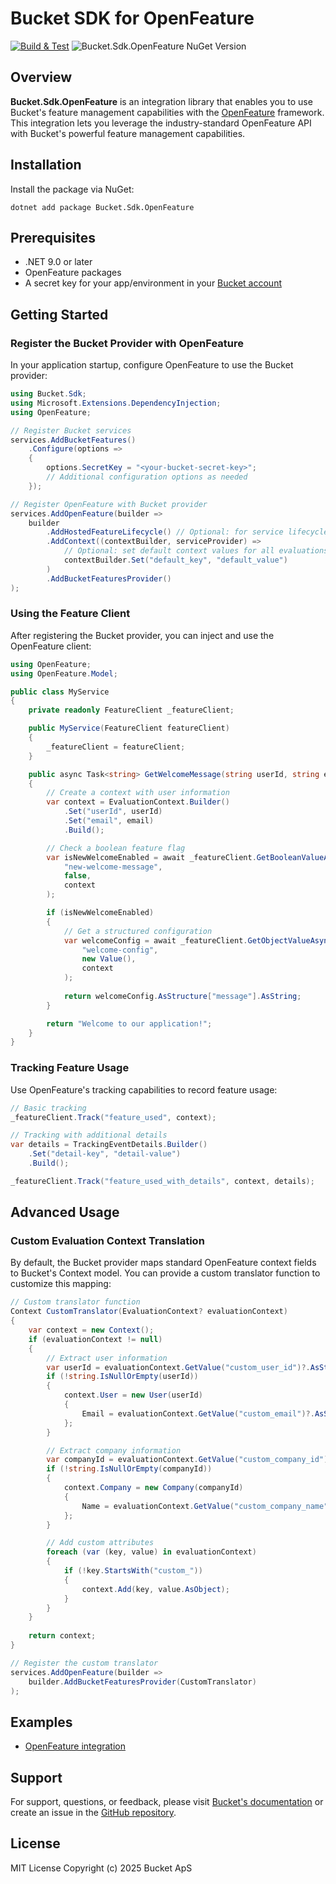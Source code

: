 # Bucket SDK for OpenFeature

[![Build & Test](https://github.com/bucketco/bucket-dotnet-sdk/actions/workflows/ci.yml/badge.svg)](https://github.com/bucketco/bucket-dotnet-sdk/actions/workflows/ci.yml) ![Bucket.Sdk.OpenFeature NuGet Version](https://img.shields.io/nuget/v/Bucket.Sdk.OpenFeature?label=Bucket.Sdk.OpenFeature)

## Overview

**Bucket.Sdk.OpenFeature** is an integration library that enables you to use Bucket's feature management capabilities with the [OpenFeature](https://openfeature.dev/) framework. This integration lets you leverage the industry-standard OpenFeature API with Bucket's powerful feature management capabilities.

## Installation

Install the package via NuGet:

```shell
dotnet add package Bucket.Sdk.OpenFeature
```

## Prerequisites

- .NET 9.0 or later
- OpenFeature packages
- A secret key for your app/environment in your [Bucket account](https://app.bucket.co/envs/current/settings/app-environments)

## Getting Started

### Register the Bucket Provider with OpenFeature

In your application startup, configure OpenFeature to use the Bucket provider:

```csharp
using Bucket.Sdk;
using Microsoft.Extensions.DependencyInjection;
using OpenFeature;

// Register Bucket services
services.AddBucketFeatures()
    .Configure(options =>
    {
        options.SecretKey = "<your-bucket-secret-key>";
        // Additional configuration options as needed
    });

// Register OpenFeature with Bucket provider
services.AddOpenFeature(builder =>
    builder
        .AddHostedFeatureLifecycle() // Optional: for service lifecycle support
        .AddContext((contextBuilder, serviceProvider) =>
            // Optional: set default context values for all evaluations
            contextBuilder.Set("default_key", "default_value")
        )
        .AddBucketFeaturesProvider()
);
```

### Using the Feature Client

After registering the Bucket provider, you can inject and use the OpenFeature client:

```csharp
using OpenFeature;
using OpenFeature.Model;

public class MyService
{
    private readonly FeatureClient _featureClient;

    public MyService(FeatureClient featureClient)
    {
        _featureClient = featureClient;
    }

    public async Task<string> GetWelcomeMessage(string userId, string email)
    {
        // Create a context with user information
        var context = EvaluationContext.Builder()
            .Set("userId", userId)
            .Set("email", email)
            .Build();

        // Check a boolean feature flag
        var isNewWelcomeEnabled = await _featureClient.GetBooleanValueAsync(
            "new-welcome-message", 
            false, 
            context
        );

        if (isNewWelcomeEnabled)
        {
            // Get a structured configuration
            var welcomeConfig = await _featureClient.GetObjectValueAsync(
                "welcome-config", 
                new Value(), 
                context
            );
            
            return welcomeConfig.AsStructure["message"].AsString;
        }

        return "Welcome to our application!";
    }
}
```

### Tracking Feature Usage

Use OpenFeature's tracking capabilities to record feature usage:

```csharp
// Basic tracking
_featureClient.Track("feature_used", context);

// Tracking with additional details
var details = TrackingEventDetails.Builder()
    .Set("detail-key", "detail-value")
    .Build();

_featureClient.Track("feature_used_with_details", context, details);
```

## Advanced Usage

### Custom Evaluation Context Translation

By default, the Bucket provider maps standard OpenFeature context fields to Bucket's Context model. You can provide a custom translator function to customize this mapping:

```csharp
// Custom translator function
Context CustomTranslator(EvaluationContext? evaluationContext)
{
    var context = new Context();
    if (evaluationContext != null)
    {
        // Extract user information
        var userId = evaluationContext.GetValue("custom_user_id")?.AsString;
        if (!string.IsNullOrEmpty(userId))
        {
            context.User = new User(userId)
            {
                Email = evaluationContext.GetValue("custom_email")?.AsString
            };
        }

        // Extract company information
        var companyId = evaluationContext.GetValue("custom_company_id")?.AsString;
        if (!string.IsNullOrEmpty(companyId))
        {
            context.Company = new Company(companyId)
            {
                Name = evaluationContext.GetValue("custom_company_name")?.AsString
            };
        }

        // Add custom attributes
        foreach (var (key, value) in evaluationContext)
        {
            if (!key.StartsWith("custom_"))
            {
                context.Add(key, value.AsObject);
            }
        }
    }
    
    return context;
}

// Register the custom translator
services.AddOpenFeature(builder =>
    builder.AddBucketFeaturesProvider(CustomTranslator)
);
```

## Examples

- [OpenFeature integration](../../examples/Bucket.Example.OpenFeature/README.md)

## Support

For support, questions, or feedback, please visit [Bucket's documentation](https://docs.bucket.co) or create an issue in the [GitHub repository](https://github.com/bucketco/bucket-dotnet-sdk).

## License

MIT License Copyright (c) 2025 Bucket ApS
